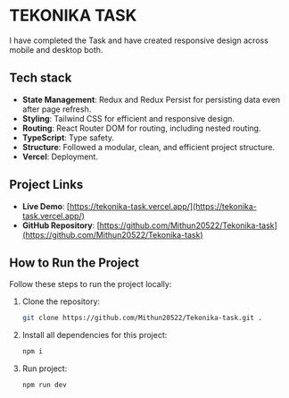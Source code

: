 # TEKONIKA TASK

I have completed the Task and have created responsive design across mobile and desktop both.

## Tech stack

- **State Management**: Redux and Redux Persist for persisting data even after page refresh.
- **Styling**: Tailwind CSS for efficient and responsive design.
- **Routing**: React Router DOM for routing, including nested routing.
- **TypeScript**: Type safety.
- **Structure**: Followed a modular, clean, and efficient project structure.
- **Vercel**: Deployment.

## Project Links

- **Live Demo**: [https://tekonika-task.vercel.app/](https://tekonika-task.vercel.app/)
- **GitHub Repository**: [https://github.com/Mithun20522/Tekonika-task](https://github.com/Mithun20522/Tekonika-task)

## How to Run the Project

Follow these steps to run the project locally:

1. Clone the repository:
   ```bash
   git clone https://github.com/Mithun20522/Tekonika-task.git .
   ```
2. Install all dependencies for this project:

   ```bash
   npm i
   ```

3. Run project:
   ```bash
   npm run dev
   ```
